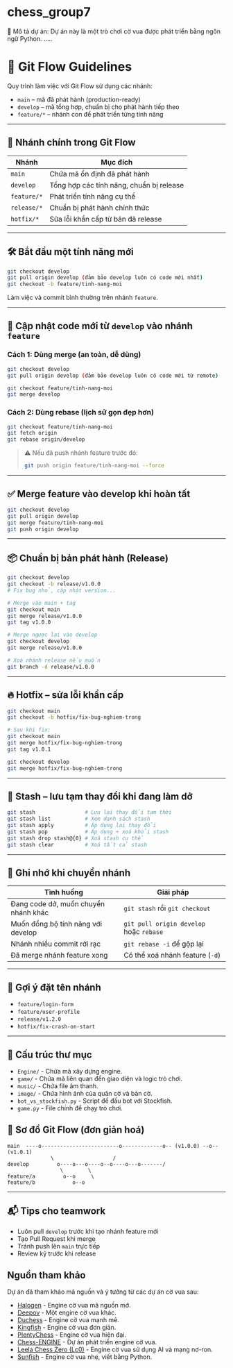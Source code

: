 # chess_group7

📘 Mô tả dự án:
Dự án này là một trò chơi cờ vua được phát triển bằng ngôn ngữ Python.
.....

# 🚀 Git Flow Guidelines

Quy trình làm việc với Git Flow sử dụng các nhánh:
- `main` – mã đã phát hành (production-ready)
- `develop` – mã tổng hợp, chuẩn bị cho phát hành tiếp theo
- `feature/*` – nhánh con để phát triển từng tính năng

---

## 🔁 Nhánh chính trong Git Flow

| Nhánh       | Mục đích                                 |
|-------------|-------------------------------------------|
| `main`      | Chứa mã ổn định đã phát hành              |
| `develop`   | Tổng hợp các tính năng, chuẩn bị release  |
| `feature/*` | Phát triển tính năng cụ thể               |
| `release/*` | Chuẩn bị phát hành chính thức             |
| `hotfix/*`  | Sửa lỗi khẩn cấp từ bản đã release        |

---

## 🛠️ Bắt đầu một tính năng mới

```bash
git checkout develop
git pull origin develop (đảm bảo develop luôn có code mới nhất)
git checkout -b feature/tinh-nang-moi
```

Làm việc và commit bình thường trên nhánh `feature`.

---

## 🔄 Cập nhật code mới từ `develop` vào nhánh `feature`

### Cách 1: Dùng merge (an toàn, dễ dùng)
```bash
git checkout develop
git pull origin develop (đảm bảo develop luôn có code mới từ remote)

git checkout feature/tinh-nang-moi
git merge develop
```

### Cách 2: Dùng rebase (lịch sử gọn đẹp hơn)
```bash
git checkout feature/tinh-nang-moi
git fetch origin
git rebase origin/develop
```

> ⚠️ Nếu đã push nhánh feature trước đó:
> ```bash
> git push origin feature/tinh-nang-moi --force
> ```

---

## ✅ Merge feature vào develop khi hoàn tất

```bash
git checkout develop
git pull origin develop
git merge feature/tinh-nang-moi
git push origin develop
```

---

## 📦 Chuẩn bị bản phát hành (Release)

```bash
git checkout develop
git checkout -b release/v1.0.0
# Fix bug nhỏ, cập nhật version...

# Merge vào main + tag
git checkout main
git merge release/v1.0.0
git tag v1.0.0

# Merge ngược lại vào develop
git checkout develop
git merge release/v1.0.0

# Xoá nhánh release nếu muốn
git branch -d release/v1.0.0
```

---

## 🔥 Hotfix – sửa lỗi khẩn cấp

```bash
git checkout main
git checkout -b hotfix/fix-bug-nghiem-trong

# Sau khi fix:
git checkout main
git merge hotfix/fix-bug-nghiem-trong
git tag v1.0.1

git checkout develop
git merge hotfix/fix-bug-nghiem-trong
```

---

## 💼 Stash – lưu tạm thay đổi khi đang làm dở

```bash
git stash                # Lưu lại thay đổi tạm thời
git stash list           # Xem danh sách stash
git stash apply          # Áp dụng lại thay đổi
git stash pop            # Áp dụng + xoá khỏi stash
git stash drop stash@{0} # Xoá stash cụ thể
git stash clear          # Xoá tất cả stash
```

---

## 🧠 Ghi nhớ khi chuyển nhánh

| Tình huống                              | Giải pháp                              |
|----------------------------------------|----------------------------------------|
| Đang code dở, muốn chuyển nhánh khác   | `git stash` rồi `git checkout`         |
| Muốn đồng bộ tính năng với develop     | `git pull origin develop` hoặc `rebase`|
| Nhánh nhiều commit rời rạc             | `git rebase -i` để gộp lại              |
| Đã merge nhánh feature xong            | Có thể xoá nhánh feature (`-d`)        |

---

## 📌 Gợi ý đặt tên nhánh

- `feature/login-form`
- `feature/user-profile`
- `release/v1.2.0`
- `hotfix/fix-crash-on-start`

---

## 📁 Cấu trúc thư mục
- `Engine/` - Chứa mã xây dựng engine.
- `game/` - Chứa mã liên quan đến giao diện và logic trò chơi.
- `music/` - Chứa file âm thanh.
- `image/` - Chứa hình ảnh của quân cờ và bàn cờ.
- `bot_vs_stockfish.py` - Script để đấu bot với Stockfish.
- `game.py` - File chính để chạy trò chơi.


## 🌟 Sơ đồ Git Flow (đơn giản hoá)

```plaintext
main  ----o-------------------------o-------------o-- (v1.0.0) --o-- (v1.0.1)
              \                   /
develop         o----o---o----o--o----o---o-------/
                 \        \
feature/a         o--o     \
feature/b            o--o
```

---

## 📬 Tips cho teamwork

- Luôn pull `develop` trước khi tạo nhánh feature mới
- Tạo Pull Request khi merge
- Tránh push lên `main` trực tiếp
- Review kỹ trước khi release

## Nguồn tham khảo
Dự án đã tham khảo mã nguồn và ý tưởng từ các dự án cờ vua sau:

- [Halogen](https://github.com/KierenP/Halogen) - Engine cờ vua mã nguồn mở.
- [Deepov](https://github.com/jhonnold/deepov) - Một engine cờ vua khác.
- [Duchess](https://github.com/bhlangonijr/duchess) - Engine cờ vua mạnh mẽ.
- [Kingfish](https://github.com/adityachirlun/kingfish) - Engine cờ vua đơn giản.
- [PlentyChess](https://github.com/LeelaChessZero/plentychess) - Engine cờ vua hiện đại.
- [Chess-ENGINE](https://github.com/Chess-ENGINE/Chess-ENGINE) - Dự án phát triển engine cờ vua.
- [Leela Chess Zero (Lc0)](https://lczero.org/) - Engine cờ vua sử dụng AI và mạng nơ-ron.
- [Sunfish](https://github.com/thomasahle/sunfish) - Engine cờ vua nhẹ, viết bằng Python.
